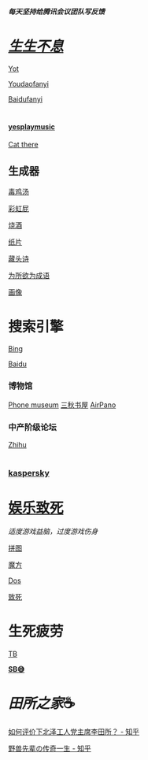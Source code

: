 ***每天坚持给腾讯会议团队写反馈***
# ***[生生不息](https://aidn.jp/mikutap/)***
 

[Yot](https://www.youdao.com/result?word=hello%20world&lang=en)

[Youdaofanyi](https://fanyi.youdao.com)

[Baidufanyi](https://fanyi.baidu.com)
#
#### [yesplaymusic](https://music.hexo.icu)

[Cat there](https://m.niucodata.com/cat/cat.php)
## 生成器
[毒鸡汤](https://du.shadiao.app/)

[彩虹屁](https://chp.shadiao.app/)

[烧酒](https://www.thiswaifudoesnotexist.net)

[纸片](https://www.yijiankoutu.com/aiimg/?zhhxx230219-607657637)

[藏头诗](https://cts.chazhi.net/)

[为所欲为成语](https://lab.bangbang93.com/wsyw)

[画像](https://picrew.me/)


# 搜索引擎

[Bing](https://cn.bing.com)

[Baidu](https://www.baidu.com)

### 博物馆
[Phone museum](https://mobilephonemuseum.com/)
[三秋书屋](https://www.d4j.cn/)
[AirPano](https://airpano.com)

### 中产阶级论坛
[Zhihu](https://www.zhihu.com)
#
### [kaspersky](https://cybermap.kaspersky.com/cn)



# [娱乐致死](https://poki.com)
_适度游戏益脑，过度游戏伤身_

[拼图](https://gallerix.asia/)

[魔方](https://tools.bqrdh.com/rubiks-cube/)

[Dos](https://dos.zczc.cz/)

[致死](https://www.crazygames.com/)





# 生死疲劳

[TB](https://tieba.baidu.com)

****[SB😅](https://jump2.bdimg.com/f?kw=孙笑川&ie=utf-8)****

# ***田所之家***☕️

[如何评价下北泽工人党主席李田所？ - 知乎](https://www.zhihu.com/question/472851981)

[野兽先辈の传奇一生 - 知乎](https://zhuanlan.zhihu.com/p/164581850)

# 


